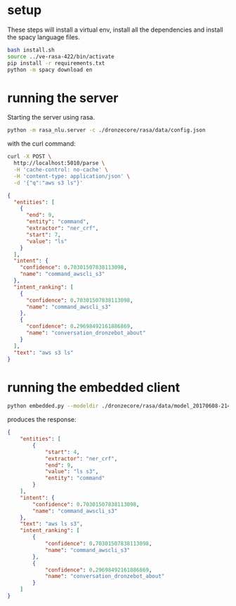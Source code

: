 # setup

These steps will install a virtual env, install all the dependencies and install the spacy language files.

```bash
bash install.sh
source ../ve-rasa-422/bin/activate
pip install -r requirements.txt
python -m spacy download en
```

# running the server
Starting the server using rasa.
```bash
python -m rasa_nlu.server -c ./dronzecore/rasa/data/config.json
```
with the curl command:
```bash
curl -X POST \
  http://localhost:5010/parse \
  -H 'cache-control: no-cache' \
  -H 'content-type: application/json' \
  -d '{"q":"aws s3 ls"}'
```

```json
{
  "entities": [
    {
      "end": 9,
      "entity": "command",
      "extractor": "ner_crf",
      "start": 7,
      "value": "ls"
    }
  ],
  "intent": {
    "confidence": 0.70301507838113098,
    "name": "command_awscli_s3"
  },
  "intent_ranking": [
    {
      "confidence": 0.70301507838113098,
      "name": "command_awscli_s3"
    },
    {
      "confidence": 0.29698492161886869,
      "name": "conversation_dronzebot_about"
    }
  ],
  "text": "aws s3 ls"
}
```

# running the embedded client

```bash
python embedded.py --modeldir ./dronzecore/rasa/data/model_20170608-214404 --config ./dronzecore/rasa/data/config.json --text "aws ls s3"
```
produces the response:

```json
{
    "entities": [
        {
            "start": 4,
            "extractor": "ner_crf",
            "end": 9,
            "value": "ls s3",
            "entity": "command"
        }
    ],
    "intent": {
        "confidence": 0.70301507838113098,
        "name": "command_awscli_s3"
    },
    "text": "aws ls s3",
    "intent_ranking": [
        {
            "confidence": 0.70301507838113098,
            "name": "command_awscli_s3"
        },
        {
            "confidence": 0.29698492161886869,
            "name": "conversation_dronzebot_about"
        }
    ]
}
```
